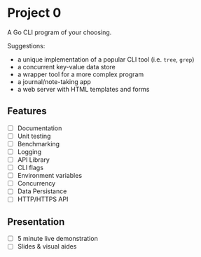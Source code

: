 # Project 0
A Go CLI program of your choosing. 

Suggestions: 
- a unique implementation of a popular CLI tool (i.e. `tree`, `grep`) 
- a concurrent key-value data store
- a wrapper tool for a more complex program
- a journal/note-taking app
- a web server with HTML templates and forms

## Features
- [ ] Documentation
- [ ] Unit testing
- [ ] Benchmarking
- [ ] Logging
- [ ] API Library
- [ ] CLI flags
- [ ] Environment variables
- [ ] Concurrency
- [ ] Data Persistance
- [ ] HTTP/HTTPS API

## Presentation
- [ ] 5 minute live demonstration
- [ ] Slides & visual aides